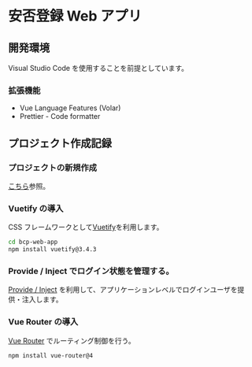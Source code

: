 # 安否登録 Web アプリ

## 開発環境

Visual Studio Code を使用することを前提としています。

### 拡張機能

- Vue Language Features (Volar)
- Prettier - Code formatter

## プロジェクト作成記録

### プロジェクトの新規作成

[こちら](../REAMDME.md)参照。

### Vuetify の導入

CSS フレームワークとして[Vuetify](https://vuetifyjs.com/en/)を利用します。

```sh
cd bcp-web-app
npm install vuetify@3.4.3
```

### Provide / Inject でログイン状態を管理する。

[Provide / Inject](https://ja.vuejs.org/guide/components/provide-inject) を利用して、アプリケーションレベルでログインユーザを提供・注入します。

### Vue Router の導入

[Vue Router](https://router.vuejs.org/) でルーティング制御を行う。

```sh
npm install vue-router@4
```
